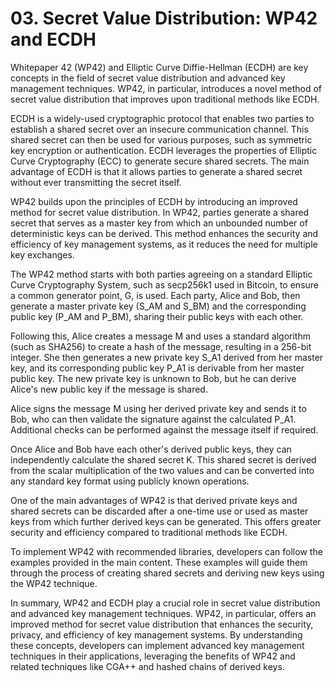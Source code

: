 # 03. Secret Value Distribution: WP42 and ECDH

Whitepaper 42 (WP42) and Elliptic Curve Diffie-Hellman (ECDH) are key concepts in the field of secret value distribution and advanced key management techniques. WP42, in particular, introduces a novel method of secret value distribution that improves upon traditional methods like ECDH.

ECDH is a widely-used cryptographic protocol that enables two parties to establish a shared secret over an insecure communication channel. This shared secret can then be used for various purposes, such as symmetric key encryption or authentication. ECDH leverages the properties of Elliptic Curve Cryptography (ECC) to generate secure shared secrets. The main advantage of ECDH is that it allows parties to generate a shared secret without ever transmitting the secret itself.

WP42 builds upon the principles of ECDH by introducing an improved method for secret value distribution. In WP42, parties generate a shared secret that serves as a master key from which an unbounded number of deterministic keys can be derived. This method enhances the security and efficiency of key management systems, as it reduces the need for multiple key exchanges.

The WP42 method starts with both parties agreeing on a standard Elliptic Curve Cryptography System, such as secp256k1 used in Bitcoin, to ensure a common generator point, G, is used. Each party, Alice and Bob, then generate a master private key (S\_AM and S\_BM) and the corresponding public key (P\_AM and P\_BM), sharing their public keys with each other.

Following this, Alice creates a message M and uses a standard algorithm (such as SHA256) to create a hash of the message, resulting in a 256-bit integer. She then generates a new private key S\_A1 derived from her master key, and its corresponding public key P\_A1 is derivable from her master public key. The new private key is unknown to Bob, but he can derive Alice's new public key if the message is shared.

Alice signs the message M using her derived private key and sends it to Bob, who can then validate the signature against the calculated P\_A1. Additional checks can be performed against the message itself if required.

Once Alice and Bob have each other's derived public keys, they can independently calculate the shared secret K. This shared secret is derived from the scalar multiplication of the two values and can be converted into any standard key format using publicly known operations.

One of the main advantages of WP42 is that derived private keys and shared secrets can be discarded after a one-time use or used as master keys from which further derived keys can be generated. This offers greater security and efficiency compared to traditional methods like ECDH.

To implement WP42 with recommended libraries, developers can follow the examples provided in the main content. These examples will guide them through the process of creating shared secrets and deriving new keys using the WP42 technique.

In summary, WP42 and ECDH play a crucial role in secret value distribution and advanced key management techniques. WP42, in particular, offers an improved method for secret value distribution that enhances the security, privacy, and efficiency of key management systems. By understanding these concepts, developers can implement advanced key management techniques in their applications, leveraging the benefits of WP42 and related techniques like CGA++ and hashed chains of derived keys.
